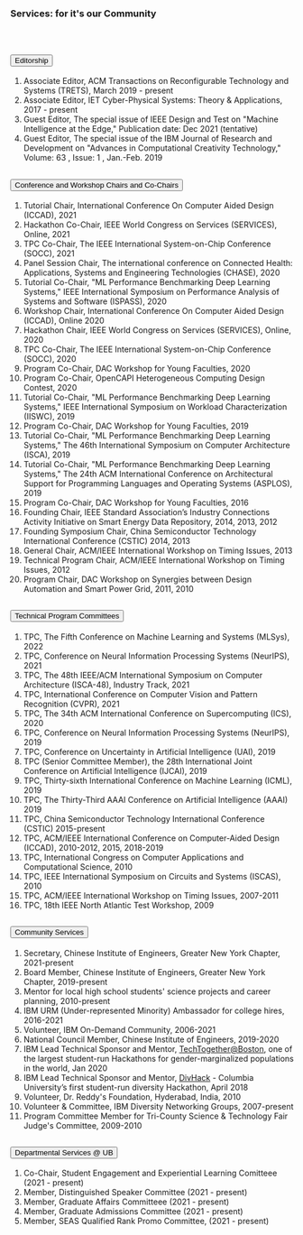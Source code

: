 <div class="block-title"><h3>Services: for it's our <span>Community</span></h3></div>
<br>

<div class="accordion accordion-flush" id="servicesAccordion">
  <div class="accordion-item">
    <h2 class="accordion-header" id="headingOne">
      <button class="accordion-button" type="button" data-bs-toggle="collapse" data-bs-target="#collapseOne" aria-expanded="true" aria-controls="collapseOne">
        Editorship
      </button>
    </h2>
    <div id="collapseOne" class="accordion-collapse collapse show" aria-labelledby="headingOne" data-bs-parent="#servicesAccordion">
      <div class="accordion-body">
      
1. Associate Editor, ACM Transactions on Reconfigurable Technology and Systems (TRETS), March 2019 - present
2. Associate Editor, IET Cyber-Physical Systems: Theory & Applications, 2017 - present
3. Guest Editor, The special issue of IEEE Design and Test on "Machine Intelligence at the Edge," Publication date: Dec 2021 (tentative)
4. Guest Editor, The special issue of the IBM Journal of Research and Development on "Advances in Computational Creativity Technology," Volume: 63 , Issue: 1 , Jan.-Feb. 2019
      </div>
    </div>
  </div>
  <div class="accordion-item">
    <h2 class="accordion-header" id="headingTwo">
      <button class="accordion-button collapsed" type="button" data-bs-toggle="collapse" data-bs-target="#collapseTwo" aria-expanded="false" aria-controls="collapseTwo">
        Conference and Workshop Chairs and Co-Chairs
      </button>
    </h2>
    <div id="collapseTwo" class="accordion-collapse collapse" aria-labelledby="headingTwo" data-bs-parent="#servicesAccordion">
      <div class="accordion-body">

1. Tutorial Chair, International Conference On Computer Aided Design (ICCAD), 2021
2. Hackathon Co-Chair, IEEE World Congress on Services (SERVICES), Online, 2021
3. TPC Co-Chair, The IEEE International System-on-Chip Conference (SOCC), 2021
4. Panel Session Chair, The international conference on Connected Health: Applications, Systems and Engineering Technologies (CHASE),   2020
5. Tutorial Co-Chair, "ML Performance Benchmarking Deep Learning Systems,"  IEEE International Symposium on Performance Analysis of Systems and Software (ISPASS), 2020
6. Workshop Chair, International Conference On Computer Aided Design (ICCAD), Online 2020
7. Hackathon Chair, IEEE World Congress on Services (SERVICES), Online, 2020
8. TPC Co-Chair, The IEEE International System-on-Chip Conference (SOCC), 2020
9. Program Co-Chair, DAC Workshop for Young Faculties, 2020
10. Program Co-Chair, OpenCAPI Heterogeneous Computing Design Contest, 2020
11. Tutorial Co-Chair, "ML Performance Benchmarking Deep Learning Systems," IEEE International Symposium on Workload Characterization (IISWC), 2019
12. Program Co-Chair, DAC Workshop for Young Faculties, 2019
13. Tutorial Co-Chair, "ML Performance Benchmarking Deep Learning Systems," The 46th International Symposium on Computer Architecture (ISCA), 2019
14. Tutorial Co-Chair, "ML Performance Benchmarking Deep Learning Systems," The 24th ACM International Conference on Architectural Support for Programming Languages and Operating Systems (ASPLOS), 2019
15. Program Co-Chair, DAC Workshop for Young Faculties, 2016
16. Founding Chair,  IEEE Standard Association’s Industry Connections Activity Initiative on Smart Energy Data Repository, 2014, 2013, 2012
17. Founding Symposium Chair, China Semiconductor Technology International Conference (CSTIC) 2014, 2013
18. General Chair, ACM/IEEE International Workshop on Timing Issues, 2013
19. Technical Program Chair, ACM/IEEE International Workshop on Timing Issues, 2012
20. Program Chair, DAC Workshop on Synergies between Design Automation and Smart Power Grid, 2011, 2010
      </div>
    </div>
  </div>
  <div class="accordion-item">
    <h2 class="accordion-header" id="headingThree">
      <button class="accordion-button collapsed" type="button" data-bs-toggle="collapse" data-bs-target="#collapseThree" aria-expanded="false" aria-controls="collapseThree">
         Technical Program Committees
      </button>
    </h2>
    <div id="collapseThree" class="accordion-collapse collapse" aria-labelledby="headingThree" data-bs-parent="#servicesAccordion">
      <div class="accordion-body">

1. TPC, The Fifth Conference on Machine Learning and Systems (MLSys), 2022
2. TPC, Conference on Neural Information Processing Systems (NeurIPS), 2021
3. TPC, The 48th IEEE/ACM International Symposium on Computer Architecture (ISCA-48), Industry Track, 2021
4. TPC, International Conference on Computer Vision and Pattern Recognition (CVPR), 2021
5. TPC, The 34th ACM International Conference on Supercomputing (ICS), 2020
6. TPC, Conference on Neural Information Processing Systems (NeurIPS), 2019
7. TPC, Conference on Uncertainty in Artificial Intelligence (UAI), 2019
8. TPC (Senior Committee Member), the 28th International Joint Conference on Artificial Intelligence (IJCAI), 2019
9. TPC, Thirty-sixth International Conference on Machine Learning (ICML), 2019
10. TPC, The Thirty-Third AAAI Conference on Artificial Intelligence (AAAI) 2019
11. TPC, China Semiconductor Technology International Conference (CSTIC) 2015-present
12. TPC, ACM/IEEE International Conference on Computer-Aided Design (ICCAD), 2010-2012, 2015, 2018-2019
13. TPC, International Congress on Computer Applications and Computational Science, 2010
14. TPC, IEEE International Symposium on Circuits and Systems (ISCAS), 2010
15. TPC, ACM/IEEE International Workshop on Timing Issues, 2007-2011
16. TPC, 18th IEEE North Atlantic Test Workshop, 2009
      </div>
    </div>
  </div>
  <div class="accordion-item">
    <h2 class="accordion-header" id="headingFour">
      <button class="accordion-button collapsed" type="button" data-bs-toggle="collapse" data-bs-target="#collapseFour" aria-expanded="false" aria-controls="collapseFour">
        Community Services
      </button>
    </h2>
    <div id="collapseFour" class="accordion-collapse collapse" aria-labelledby="headingFour" data-bs-parent="#servicesAccordion">
      <div class="accordion-body">

1. Secretary, Chinese Institute of Engineers, Greater New York Chapter, 2021-present
2. Board Member, Chinese Institute of Engineers, Greater New York Chapter, 2019-present
3. Mentor for local high school students' science projects and career planning, 2010-present
4. IBM URM (Under-represented Minority) Ambassador for college hires, 2016-2021
5. Volunteer, IBM On-Demand Community, 2006-2021
6. National Council Member, Chinese Institute of Engineers, 2019-2020
7. IBM Lead Technical Sponsor and Mentor, <a href="https://github.com/JinjunXiong/TechTogether2020" target="_blank">TechTogether@Boston</a>, one of the largest student-run Hackathons for gender-marginalized populations in the world, Jan 2020
8. IBM Lead Technical Sponsor and Mentor, <a href="https://github.com/JinjunXiong/divhacks" target="_blank">DivHack</a> - Columbia University’s first student-run diversity Hackathon, April 2018
9. Volunteer, Dr. Reddy's Foundation, Hyderabad, India, 2010
10. Volunteer & Committee, IBM Diversity Networking Groups,  2007-present
11. Program Committee Member for Tri-County Science & Technology Fair Judge's Committee, 2009-2010
      </div>
    </div>
  </div>
  <div class="accordion-item">
    <h2 class="accordion-header" id="headingFive">
      <button class="accordion-button collapsed" type="button" data-bs-toggle="collapse" data-bs-target="#collapseFive" aria-expanded="false" aria-controls="collapseFive">
        Departmental Services @ UB
      </button>
    </h2>
    <div id="collapseFive" class="accordion-collapse collapse" aria-labelledby="headingFive" data-bs-parent="#servicesAccordion">
      <div class="accordion-body">

1. Co-Chair, Student Engagement and Experiential Learning Comitteee (2021 - present)
2. Member, Distinguished Speaker Committee (2021 - present)
3. Member, Graduate Affairs Committeee (2021 - present)
4. Member, Graduate Admissions Committee (2021 - present)
5. Member, SEAS Qualified Rank Promo Committee, (2021 - present)
      </div>
    </div>
  </div>
</div>
